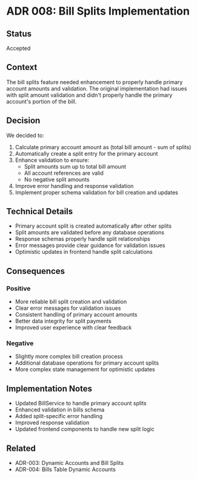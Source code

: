 # ADR 008: Bill Splits Implementation

## Status
Accepted

## Context
The bill splits feature needed enhancement to properly handle primary account amounts and validation. The original implementation had issues with split amount validation and didn't properly handle the primary account's portion of the bill.

## Decision
We decided to:
1. Calculate primary account amount as (total bill amount - sum of splits)
2. Automatically create a split entry for the primary account
3. Enhance validation to ensure:
   - Split amounts sum up to total bill amount
   - All account references are valid
   - No negative split amounts
4. Improve error handling and response validation
5. Implement proper schema validation for bill creation and updates

## Technical Details
- Primary account split is created automatically after other splits
- Split amounts are validated before any database operations
- Response schemas properly handle split relationships
- Error messages provide clear guidance for validation issues
- Optimistic updates in frontend handle split calculations

## Consequences

### Positive
- More reliable bill split creation and validation
- Clear error messages for validation issues
- Consistent handling of primary account amounts
- Better data integrity for split payments
- Improved user experience with clear feedback

### Negative
- Slightly more complex bill creation process
- Additional database operations for primary account splits
- More complex state management for optimistic updates

## Implementation Notes
- Updated BillService to handle primary account splits
- Enhanced validation in bills schema
- Added split-specific error handling
- Improved response validation
- Updated frontend components to handle new split logic

## Related
- ADR-003: Dynamic Accounts and Bill Splits
- ADR-004: Bills Table Dynamic Accounts
